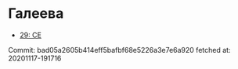 # Галеева
- [29: CE](29.md)

Commit: bad05a2605b414eff5bafbf68e5226a3e7e6a920
 fetched at: 20201117-191716
